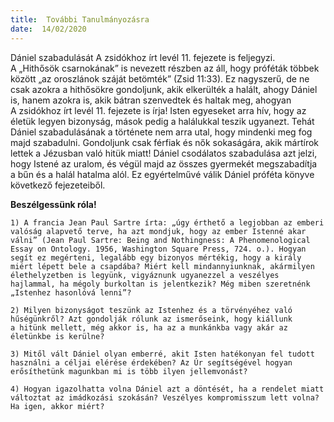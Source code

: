 ```yaml
---
title:  További Tanulmányozásra
date:  14/02/2020
---
```


Dániel szabadulását A zsidókhoz írt levél 11. fejezete is feljegyzi. A „Hithősök csarnokának” is nevezett részben az áll, hogy próféták többek között „az oroszlánok száját betömték” (Zsid 11:33). Ez nagyszerű, de ne csak azokra a hithősökre gondoljunk, akik elkerülték a halált, ahogy Dániel is, hanem azokra is, akik bátran szenvedtek és haltak meg, ahogyan A zsidókhoz írt levél 11. fejezete is írja! Isten egyeseket arra hív, hogy az életük legyen bizonyság, mások pedig a halálukkal teszik ugyanezt. Tehát Dániel szabadulásának a története nem arra utal, hogy mindenki meg fog majd szabadulni. Gondoljunk csak férfiak és nők sokaságára, akik mártírok lettek a Jézusban való hitük miatt! Dániel csodálatos szabadulása azt jelzi, hogy Istené az uralom, és végül majd az összes gyermekét megszabadítja a bűn és a halál hatalma alól. Ez egyértelművé válik Dániel próféta könyve következő fejezeteiből.

**Beszélgessünk róla!**

`1) A francia Jean Paul Sartre írta: „úgy érthető a legjobban az emberi valóság alapvető terve, ha azt mondjuk, hogy az ember Istenné akar válni” (Jean Paul Sartre: Being and Nothingness: A Phenomenological Essay on Ontology. 1956, Washington Square Press, 724. o.). Hogyan segít ez megérteni, legalább egy bizonyos mértékig, hogy a király miért lépett bele a csapdába? Miért kell mindannyiunknak, akármilyen élethelyzetben is legyünk, vigyáznunk ugyanezzel a veszélyes hajlammal, ha mégoly burkoltan is jelentkezik? Még miben szeretnénk „Istenhez hasonlóvá lenni”?`

`2) Milyen bizonyságot teszünk az Istenhez és a törvényéhez való hűségünkről? Azt gondolják rólunk az ismerőseink, hogy kiállunk a hitünk mellett, még akkor is, ha az a munkánkba vagy akár az életünkbe is kerülne?`

`3) Mitől vált Dániel olyan emberré, akit Isten hatékonyan fel tudott használni a céljai elérése érdekében? Az Úr segítségével hogyan erősíthetünk magunkban mi is több ilyen jellemvonást?`

`4) Hogyan igazolhatta volna Dániel azt a döntését, ha a rendelet miatt változtat az imádkozási szokásán? Veszélyes kompromisszum lett volna? Ha igen, akkor miért?`